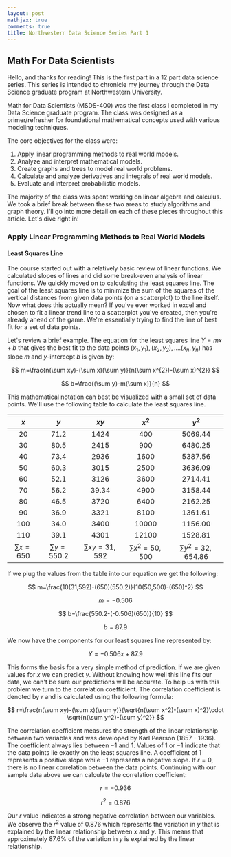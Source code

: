 ```yaml
---
layout: post
mathjax: true
comments: true
title: Northwestern Data Science Series Part 1
---
```

## Math For Data Scientists
Hello, and thanks for reading!  This is the first part in a 12 part data science series.  This series is intended to chronicle my journey through the Data Science graduate program at Northwestern University.

Math for Data Scientists (MSDS-400) was the first class I completed in my Data Science graduate program.  The class was designed as a primer/refresher for foundational mathematical concepts used with various modeling techniques.

The core objectives for the class were:  
1. Apply linear programming methods to real world models.
2. Analyze and interpret mathematical models.
3. Create graphs and trees to model real world problems.
4. Calculate and analyze derivatives and integrals of real world models.
5. Evaluate and interpret probabilistic models.

The majority of the class was spent working on linear algebra and calculus.  We took a brief break between these two areas to study algorithms and graph theory.  I'll go into more detail on each of these pieces throughout this article.  Let's dive right in!

### Apply Linear Programming Methods to Real World Models

#### Least Squares Line
The course started out with a relatively basic review of linear functions.  We calculated slopes of lines and did some break-even analysis of linear functions.  We quickly moved on to calculating the least squares line.  The goal of the least squares line is to minimize the sum of the squares of the vertical distances from given data points (on a scatterplot) to the line itself.  Now what does this actually mean?  If you've ever worked in excel and chosen to fit a linear trend line to a scatterplot you've created, then you're already ahead of the game. We're essentially trying to find the line of best fit for a set of data points.  

Let's review a brief example.  The equation for the least squares line $Y=mx+b$ that gives the best fit to the data points $(x_{1},y_{1}), (x_{2},y_{2}),....(x_{n},y_{n})$ has slope $m$ and $y$-intercept $b$ is given by:  

$$
m=\frac{n(\sum xy)-(\sum x)(\sum y)}{n(\sum x^{2})-(\sum x)^{2}}
$$

$$
b=\frac{(\sum y)-m(\sum x)}{n}
$$

This mathematical notation can best be visualized with a small set of data points. We'll use the following table to calculate the least squares line.

| $x$ | $y$ | $xy$ | $x^2$ | $y^2$ |
|:---:|:---:|:----:|:-----:|:-----:|
| 20  | 71.2 | 1424 | 400 | 5069.44 |
|30   | 80.5  | 2415  | 900  |6480.25   |
|40   |73.4   |2936   |1600   |5387.56   |
|50   |60.3   |3015   |2500   |3636.09   |
|60   |52.1   |3126   |3600   |2714.41   |
|70   |56.2   |39.34   |4900   |3158.44   |
|80   |46.5   |3720   |6400   |2162.25   |
|90   |36.9   |3321   |8100   |1361.61   |
|100   |34.0   |3400   |10000   |1156.00   |
|110   |39.1   |4301   |12100   |1528.81   |
|$\sum x = 650$   |$\sum y = 550.2$   |$\sum xy = 31,592$   |$\sum x^2 = 50,500$   |$\sum y^2 = 32,654.86$   |

If we plug the values from the table into our equation we get the following:

$$
m=\frac{10(31,592)-(650)(550.2)}{10(50,500)-(650)^2}
$$

$$
m=-0.506
$$

$$
b=\frac{550.2-(-0.506)(650)}{10}
$$

$$
b=87.9
$$

We now have the components for our least squares line represented by:

$$
Y=-0.506x+87.9
$$

This forms the basis for a very simple method of prediction.  If we are given values for $x$ we can predict $y$. Without knowing how well this line fits our data, we can't be sure our predictions will be accurate. To help us with this problem we turn to the correlation coefficient. The correlation coefficient is denoted by $r$ and is calculated using the following formula:

$$
r=\frac{n(\sum xy)-(\sum x)(\sum y)}{\sqrt{n(\sum x^2)-(\sum x)^2}\cdot \sqrt{n(\sum y^2)-(\sum y)^2}}
$$

The correlation coefficient measures the strength of the linear relationship between two variables and was developed by Karl Pearson (1857 - 1936). The coefficient always lies between $-1$ and $1$. Values of $1$ or $-1$ indicate that the data points lie exactly on the least squares line. A coefficient of $1$ represents a positive slope while $-1$ represents a negative slope.  If $r=0$, there is no linear correlation between the data points.  Continuing with our sample data above we can calculate the correlation coefficient:

$$
r=-0.936
$$

$$
r^2=0.876
$$

Our $r$ value indicates a strong negative correlation between our variables.  We observe the $r^2$ value of $0.876$ which represents the variation in $y$ that is explained by the linear relationship between $x$ and $y$. This means that approximately $87.6\%$ of the variation in $y$ is explained by the linear relationship.
